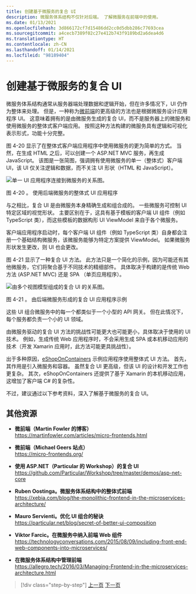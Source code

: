 ```yaml
---
title: 创建基于微服务的复合 UI
description: 微服务体系结构不仅针对后端。 了解微服务在前端中的使用。
ms.date: 01/13/2021
ms.openlocfilehash: 3d866172cf7d15486dd2cc0d5dbb286c77693cea
ms.sourcegitcommit: a4cecb7389f02c27e412b743f9189bd2a6dea4d6
ms.translationtype: HT
ms.contentlocale: zh-CN
ms.lasthandoff: 01/14/2021
ms.locfileid: "98189404"
---
```

# <a name="creating-composite-ui-based-on-microservices"></a>创建基于微服务的复合 UI

微服务体系结构通常从服务器端处理数据和逻辑开始，但在许多情况下，UI 仍作为整体来处理。 但是，一种称为[微前端](https://martinfowler.com/articles/micro-frontends.html)的更高级的方法也是根据微服务设计应用程序 UI。 这意味着拥有的是由微服务生成的复合 UI，而不是服务器上的微服务和使用微服务的整体式客户端应用。 按照这种方法构建的微服务具有逻辑和可视化表示形式，功能十分完整。

图 4-20 显示了在整体式客户端应用程序中使用微服务的更为简单的方式。 当然，在生成 HTML 之后，可以创建一个 ASP.NET MVC 服务，再生成 JavaScript。 该图是一张简图，强调拥有使用微服务的单一（整体式）客户端 UI，该 UI 仅关注逻辑和数据，而不关注 UI 形状（HTML 和 JavaScript）。

![单一 UI 应用程序连接到微服务的关系图。](./media/microservice-based-composite-ui-shape-layout/monolith-ui-consume-microservices.png)

图 4-20  。 使用后端微服务的整体式 UI 应用程序

与之相比，复合 UI 是由微服务本身精确生成和组合成的。 一些微服务可控制 UI 特定区域的视觉形状。 主要区别在于，这具有基于模板的客户端 UI 组件（例如 TypeScript 类），而这些模板的数据构形 UI ViewModel 来自于各个微服务。

客户端应用程序启动时，每个客户端 UI 组件（例如 TypeScript 类）自身都会注册一个基础结构微服务，该微服务能够为特定方案提供 ViewModel。 如果微服务形状发生更改，则 UI 也会更改。

图 4-21 显示了一种复合 UI 方法。 此方法只是一个简化的示例，因为可能还有其他微服务，它们将聚合基于不同技术的精细部件。 具体取决于构建的是传统 Web 方法 (ASP.NET MVC) 还是 SPA （单页应用程序）。

![由多个视图模型组成的复合 UI 的关系图。](./media/microservice-based-composite-ui-shape-layout/microservice-generate-composite-ui.png)

图 4-21  。 由后端微服务形成的复合 UI 应用程序示例

这些 UI 组合微服务中的每一个都类似于一个小型的 API 网关。 但在此情况下，每个服务都负责一个小的 UI 领域。

由微服务驱动的复合 UI 方法的挑战性可能更大也可能更小，具体取决于使用的 UI 技术。 例如，生成传统 Web 应用程序时，不会采用生成 SPA 或本机移动应用的技术（开发 Xamarin 应用时，此方法可能更具挑战性）。

出于多种原因，[eShopOnContainers](https://aka.ms/MicroservicesArchitecture) 示例应用程序使用整体式 UI 方法。 首先，其作用是引入微服务和容器。 虽然复合 UI 更高级，但该 UI 的设计和开发工作也更复杂。 其次，eShopOnContainers 还提供了基于 Xamarin 的本机移动应用，这增加了客户端 C\# 的复杂性。

不过，建议通过以下参考资料，深入了解基于微服务的复合 UI。

## <a name="additional-resources"></a>其他资源

- **微前端（Martin Fowler 的博客）**  
  <https://martinfowler.com/articles/micro-frontends.html>
  
- **微前端（Michael Geers 站点）**  
  <https://micro-frontends.org/>
  
- **使用 ASP.NET（Particular 的 Workshop）的复合 UI**  
  <https://github.com/Particular/Workshop/tree/master/demos/asp-net-core>

- **Ruben Oostinga。微服务体系结构中的整体式前端**  
  <https://xebia.com/blog/the-monolithic-frontend-in-the-microservices-architecture/>

- **Mauro Servienti。优化 UI 组合的秘诀**  
  <https://particular.net/blog/secret-of-better-ui-composition>

- **Viktor Farcic。在微服务中纳入前端 Web 组件**  
  <https://technologyconversations.com/2015/08/09/including-front-end-web-components-into-microservices/>

- **在微服务体系结构中管理前端**  
  <https://allegro.tech/2016/03/Managing-Frontend-in-the-microservices-architecture.html>

>[!div class="step-by-step"]
>[上一页](microservices-addressability-service-registry.md)
>[下一页](resilient-high-availability-microservices.md)
